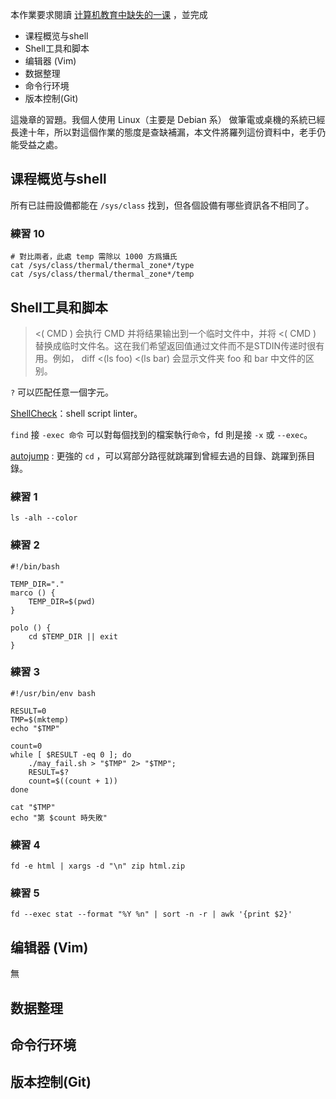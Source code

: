 本作業要求閱讀 [计算机教育中缺失的一课](https://missing-semester-cn.github.io/) ，並完成

- 课程概览与shell
- Shell工具和脚本
- 编辑器 (Vim)
- 数据整理
- 命令行环境
- 版本控制(Git)

這幾章的習題。我個人使用 Linux（主要是 Debian 系） 做筆電或桌機的系統已經長達十年，所以對這個作業的態度是查缺補漏，本文件將羅列這份資料中，老手仍能受益之處。


## 课程概览与shell

所有已註冊設備都能在 `/sys/class` 找到，但各個設備有哪些資訊各不相同了。

### 練習 10

```
# 對比兩者，此處 temp 需除以 1000 方爲攝氏
cat /sys/class/thermal/thermal_zone*/type
cat /sys/class/thermal/thermal_zone*/temp
```

## Shell工具和脚本

> <( CMD ) 会执行 CMD 并将结果输出到一个临时文件中，并将 <( CMD ) 替换成临时文件名。这在我们希望返回值通过文件而不是STDIN传递时很有用。例如， diff <(ls foo) <(ls bar) 会显示文件夹 foo 和 bar 中文件的区别。

`?` 可以匹配任意一個字元。

[ShellCheck](https://github.com/koalaman/shellcheck)：shell script linter。

`find` 接 `-exec 命令` 可以對每個找到的檔案執行`命令`，fd 則是接 `-x` 或 `--exec`。

[autojump](https://github.com/wting/autojump) : 更強的 `cd` ，可以寫部分路徑就跳躍到曾經去過的目錄、跳躍到孫目錄。

### 練習 1
`ls -alh --color`
### 練習 2
```
#!/bin/bash

TEMP_DIR="."
marco () {
    TEMP_DIR=$(pwd)
}

polo () {
    cd $TEMP_DIR || exit
}
```

### 練習 3
```
#!/usr/bin/env bash

RESULT=0
TMP=$(mktemp)
echo "$TMP"

count=0
while [ $RESULT -eq 0 ]; do
    ./may_fail.sh > "$TMP" 2> "$TMP";
    RESULT=$?
    count=$((count + 1))
done

cat "$TMP"
echo "第 $count 時失敗"
```

### 練習 4
`fd -e html | xargs -d "\n" zip html.zip`

### 練習 5
`fd --exec stat --format "%Y %n" | sort -n -r | awk '{print $2}'`

## 编辑器 (Vim)
無

## 数据整理
## 命令行环境
## 版本控制(Git)
